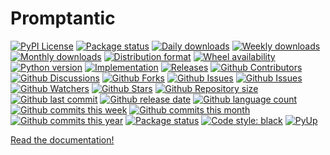 # Promptantic

[![PyPI License](https://img.shields.io/pypi/l/promptantic.svg)](https://pypi.org/project/promptantic/)
[![Package status](https://img.shields.io/pypi/status/promptantic.svg)](https://pypi.org/project/promptantic/)
[![Daily downloads](https://img.shields.io/pypi/dd/promptantic.svg)](https://pypi.org/project/promptantic/)
[![Weekly downloads](https://img.shields.io/pypi/dw/promptantic.svg)](https://pypi.org/project/promptantic/)
[![Monthly downloads](https://img.shields.io/pypi/dm/promptantic.svg)](https://pypi.org/project/promptantic/)
[![Distribution format](https://img.shields.io/pypi/format/promptantic.svg)](https://pypi.org/project/promptantic/)
[![Wheel availability](https://img.shields.io/pypi/wheel/promptantic.svg)](https://pypi.org/project/promptantic/)
[![Python version](https://img.shields.io/pypi/pyversions/promptantic.svg)](https://pypi.org/project/promptantic/)
[![Implementation](https://img.shields.io/pypi/implementation/promptantic.svg)](https://pypi.org/project/promptantic/)
[![Releases](https://img.shields.io/github/downloads/phil65/promptantic/total.svg)](https://github.com/phil65/promptantic/releases)
[![Github Contributors](https://img.shields.io/github/contributors/phil65/promptantic)](https://github.com/phil65/promptantic/graphs/contributors)
[![Github Discussions](https://img.shields.io/github/discussions/phil65/promptantic)](https://github.com/phil65/promptantic/discussions)
[![Github Forks](https://img.shields.io/github/forks/phil65/promptantic)](https://github.com/phil65/promptantic/forks)
[![Github Issues](https://img.shields.io/github/issues/phil65/promptantic)](https://github.com/phil65/promptantic/issues)
[![Github Issues](https://img.shields.io/github/issues-pr/phil65/promptantic)](https://github.com/phil65/promptantic/pulls)
[![Github Watchers](https://img.shields.io/github/watchers/phil65/promptantic)](https://github.com/phil65/promptantic/watchers)
[![Github Stars](https://img.shields.io/github/stars/phil65/promptantic)](https://github.com/phil65/promptantic/stars)
[![Github Repository size](https://img.shields.io/github/repo-size/phil65/promptantic)](https://github.com/phil65/promptantic)
[![Github last commit](https://img.shields.io/github/last-commit/phil65/promptantic)](https://github.com/phil65/promptantic/commits)
[![Github release date](https://img.shields.io/github/release-date/phil65/promptantic)](https://github.com/phil65/promptantic/releases)
[![Github language count](https://img.shields.io/github/languages/count/phil65/promptantic)](https://github.com/phil65/promptantic)
[![Github commits this week](https://img.shields.io/github/commit-activity/w/phil65/promptantic)](https://github.com/phil65/promptantic)
[![Github commits this month](https://img.shields.io/github/commit-activity/m/phil65/promptantic)](https://github.com/phil65/promptantic)
[![Github commits this year](https://img.shields.io/github/commit-activity/y/phil65/promptantic)](https://github.com/phil65/promptantic)
[![Package status](https://codecov.io/gh/phil65/promptantic/branch/main/graph/badge.svg)](https://codecov.io/gh/phil65/promptantic/)
[![Code style: black](https://img.shields.io/badge/code%20style-black-000000.svg)](https://github.com/psf/black)
[![PyUp](https://pyup.io/repos/github/phil65/promptantic/shield.svg)](https://pyup.io/repos/github/phil65/promptantic/)

[Read the documentation!](https://phil65.github.io/promptantic/)

